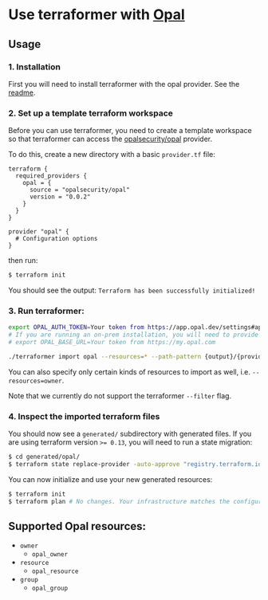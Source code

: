 # Use terraformer with [Opal](https://opal.dev)

##  Usage
### 1. Installation
First you will need to install terraformer with the opal provider. See the [readme](https://github.com/GoogleCloudPlatform/terraformer#installation).

### 2. Set up a template terraform workspace
Before you can use terraformer, you need to create a template workspace so that terraformer
can access the [opalsecurity/opal](https://registry.terraform.io/providers/opalsecurity/opal/latest) provider.

To do this, create a new directory with a basic `provider.tf` file:
```hcl
terraform {
  required_providers {
    opal = {
      source = "opalsecurity/opal"
      version = "0.0.2"
    }
  }
}

provider "opal" {
  # Configuration options
}
```

then run:
```bash
$ terraform init
````

You should see the output: `Terraform has been successfully initialized!`

### 3. Run terraformer:

```bash
export OPAL_AUTH_TOKEN=Your token from https://app.opal.dev/settings#api
# If you are running an on-prem installation, you will need to provide a base url as well:
# export OPAL_BASE_URL=Your token from https://my.opal.com

./terraformer import opal --resources=* --path-pattern {output}/{provider}
```

You can also specify only certain kinds of resources to import as well, i.e. `--resources=owner`.

Note that we currently do not support the terraformer `--filter` flag.

### 4. Inspect the imported terraform files

You should now see a `generated/` subdirectory with generated files. If you are using
terraform version `>= 0.13`, you will need to run a state migration:
```bash
$ cd generated/opal/
$ terraform state replace-provider -auto-approve "registry.terraform.io/-/opal" "opalsecurity/opal"
```

You can now initialize and use your new generated resources:
```bash
$ terraform init
$ terraform plan # No changes. Your infrastructure matches the configuration.
```

## Supported Opal resources:

*   `owner`
    * `opal_owner`
*   `resource`
    * `opal_resource`
*   `group`
    * `opal_group`
